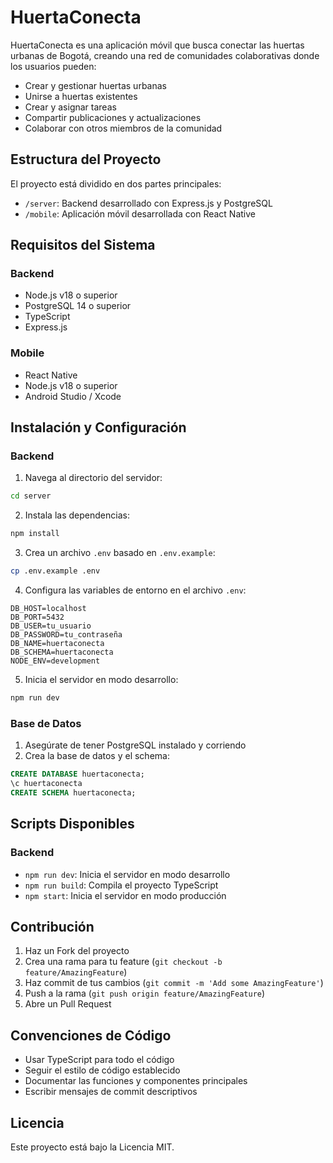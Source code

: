 # HuertaConecta

HuertaConecta es una aplicación móvil que busca conectar las huertas urbanas de Bogotá, creando una red de comunidades colaborativas donde los usuarios pueden:

- Crear y gestionar huertas urbanas
- Unirse a huertas existentes
- Crear y asignar tareas
- Compartir publicaciones y actualizaciones
- Colaborar con otros miembros de la comunidad

## Estructura del Proyecto

El proyecto está dividido en dos partes principales:

- `/server`: Backend desarrollado con Express.js y PostgreSQL
- `/mobile`: Aplicación móvil desarrollada con React Native

## Requisitos del Sistema

### Backend
- Node.js v18 o superior
- PostgreSQL 14 o superior
- TypeScript
- Express.js

### Mobile
- React Native
- Node.js v18 o superior
- Android Studio / Xcode

## Instalación y Configuración

### Backend

1. Navega al directorio del servidor:
```bash
cd server
```

2. Instala las dependencias:
```bash
npm install
```

3. Crea un archivo `.env` basado en `.env.example`:
```bash
cp .env.example .env
```

4. Configura las variables de entorno en el archivo `.env`:
```env
DB_HOST=localhost
DB_PORT=5432
DB_USER=tu_usuario
DB_PASSWORD=tu_contraseña
DB_NAME=huertaconecta
DB_SCHEMA=huertaconecta
NODE_ENV=development
```

5. Inicia el servidor en modo desarrollo:
```bash
npm run dev
```

### Base de Datos

1. Asegúrate de tener PostgreSQL instalado y corriendo
2. Crea la base de datos y el schema:
```sql
CREATE DATABASE huertaconecta;
\c huertaconecta
CREATE SCHEMA huertaconecta;
```

## Scripts Disponibles

### Backend
- `npm run dev`: Inicia el servidor en modo desarrollo
- `npm run build`: Compila el proyecto TypeScript
- `npm start`: Inicia el servidor en modo producción

## Contribución

1. Haz un Fork del proyecto
2. Crea una rama para tu feature (`git checkout -b feature/AmazingFeature`)
3. Haz commit de tus cambios (`git commit -m 'Add some AmazingFeature'`)
4. Push a la rama (`git push origin feature/AmazingFeature`)
5. Abre un Pull Request

## Convenciones de Código

- Usar TypeScript para todo el código
- Seguir el estilo de código establecido
- Documentar las funciones y componentes principales
- Escribir mensajes de commit descriptivos

## Licencia

Este proyecto está bajo la Licencia MIT. 